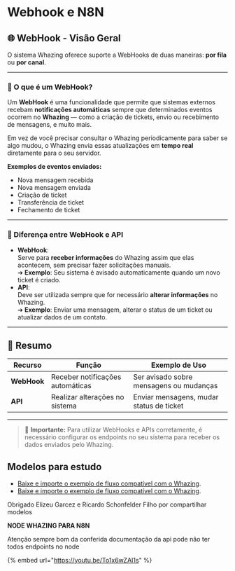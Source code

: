 # Webhook e N8N

## 🌐 **WebHook - Visão Geral**

O sistema Whazing oferece suporte a WebHooks de duas maneiras: **por fila** ou **por canal**.

***

### 🔔 O que é um WebHook?

Um **WebHook** é uma funcionalidade que permite que sistemas externos recebam **notificações automáticas** sempre que determinados eventos ocorrem no **Whazing** — como a criação de tickets, envio ou recebimento de mensagens, e muito mais.

Em vez de você precisar consultar o Whazing periodicamente para saber se algo mudou, o Whazing envia essas atualizações em **tempo real** diretamente para o seu servidor.

**Exemplos de eventos enviados:**

* Nova mensagem recebida
* Nova mensagem enviada
* Criação de ticket
* Transferência de ticket
* Fechamento de ticket

***

### 🔄 Diferença entre WebHook e API

* **WebHook**:\
  Serve para **receber informações** do Whazing assim que elas acontecem, sem precisar fazer solicitações manuais.\
  ➔ **Exemplo**: Seu sistema é avisado automaticamente quando um novo ticket é criado.
* **API**:\
  Deve ser utilizada sempre que for necessário **alterar informações** no Whazing.\
  ➔ **Exemplo**: Enviar uma mensagem, alterar o status de um ticket ou atualizar dados de um contato.

***

## 🚀 Resumo

| Recurso     | Função                           | Exemplo de Uso                           |
| ----------- | -------------------------------- | ---------------------------------------- |
| **WebHook** | Receber notificações automáticas | Ser avisado sobre mensagens ou mudanças  |
| **API**     | Realizar alterações no sistema   | Enviar mensagens, mudar status de ticket |

***

> 📢 **Importante:** Para utilizar WebHooks e APIs corretamente, é necessário configurar os endpoints no seu sistema para receber os dados enviados pelo Whazing.

## Modelos para estudo

* [Baixe e importe o exemplo de fluxo compatível com o Whazing](../../integra%C3%A7%C3%B5es/Webhook%20e%20N8N/Modelo_Whazing_n8n.json).
* [Baixe e importe o exemplo de fluxo compatível com o Whazing](../../integra%C3%A7%C3%B5es/Webhook%20e%20N8N/modelo_com_alguns_endpoints.json).

Obrigado Elizeu Garcez e Ricardo Schonfelder Filho por compartilhar modelos

**NODE WHAZING PARA N8N**

Atenção sempre bom da conferida documentação da api pode não ter todos endpoints no node

{% embed url="https://youtu.be/To1x6wZAI1s" %}

